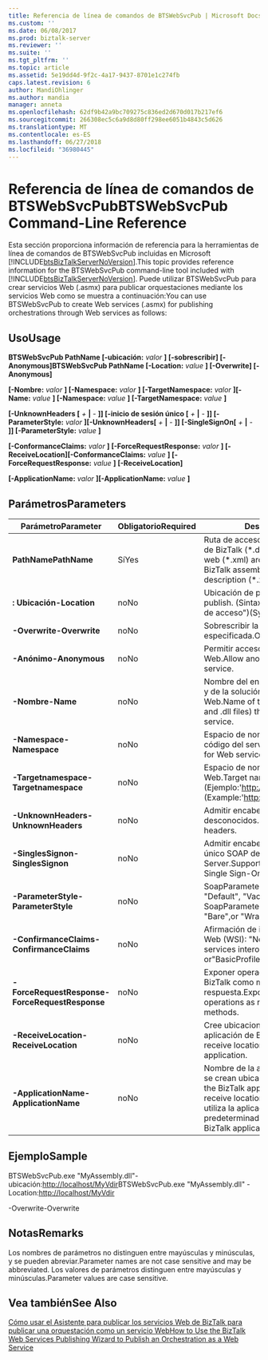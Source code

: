 ```yaml
---
title: Referencia de línea de comandos de BTSWebSvcPub | Microsoft Docs
ms.custom: ''
ms.date: 06/08/2017
ms.prod: biztalk-server
ms.reviewer: ''
ms.suite: ''
ms.tgt_pltfrm: ''
ms.topic: article
ms.assetid: 5e19dd4d-9f2c-4a17-9437-8701e1c274fb
caps.latest.revision: 6
author: MandiOhlinger
ms.author: mandia
manager: anneta
ms.openlocfilehash: 62df9b42a9bc709275c836ed2d670d017b217ef6
ms.sourcegitcommit: 266308ec5c6a9d8d80ff298ee6051b4843c5d626
ms.translationtype: MT
ms.contentlocale: es-ES
ms.lasthandoff: 06/27/2018
ms.locfileid: "36980445"
---
```

# <a name="btswebsvcpub-command-line-reference"></a><span data-ttu-id="abb2e-102">Referencia de línea de comandos de BTSWebSvcPub</span><span class="sxs-lookup"><span data-stu-id="abb2e-102">BTSWebSvcPub Command-Line Reference</span></span>
<span data-ttu-id="abb2e-103">Esta sección proporciona información de referencia para la herramientas de línea de comandos de BTSWebSvcPub incluidas en Microsoft [!INCLUDE[btsBizTalkServerNoVersion](../includes/btsbiztalkservernoversion-md.md)].</span><span class="sxs-lookup"><span data-stu-id="abb2e-103">This topic provides reference information for the BTSWebSvcPub command-line tool included with [!INCLUDE[btsBizTalkServerNoVersion](../includes/btsbiztalkservernoversion-md.md)].</span></span> <span data-ttu-id="abb2e-104">Puede utilizar BTSWebSvcPub para crear servicios Web (.asmx) para publicar orquestaciones mediante los servicios Web como se muestra a continuación:</span><span class="sxs-lookup"><span data-stu-id="abb2e-104">You can use BTSWebSvcPub to create Web services (.asmx) for publishing orchestrations through Web services as follows:</span></span>  
  
## <a name="usage"></a><span data-ttu-id="abb2e-105">Uso</span><span class="sxs-lookup"><span data-stu-id="abb2e-105">Usage</span></span>  
 <span data-ttu-id="abb2e-106">**BTSWebSvcPub PathName [-ubicación:** *valor* **] [-sobrescribir] [-Anonymous]**</span><span class="sxs-lookup"><span data-stu-id="abb2e-106">**BTSWebSvcPub PathName [-Location:** *value* **] [-Overwrite] [-Anonymous]**</span></span>  
  
 <span data-ttu-id="abb2e-107">**[-Nombre:** *valor* **] [-Namespace:** *valor* **] [-TargetNamespace:** *valor* **]**</span><span class="sxs-lookup"><span data-stu-id="abb2e-107">**[-Name:** *value* **] [-Namespace:** *value* **] [-TargetNamespace:** *value* **]**</span></span>  
  
 <span data-ttu-id="abb2e-108">**[-UnknownHeaders [** *+* **&#124;** *-* **]] [-inicio de sesión único [** *+* **&#124;** *-* **]] [-ParameterStyle:** *valor* **]**</span><span class="sxs-lookup"><span data-stu-id="abb2e-108">**[-UnknownHeaders[** *+* **&#124;** *-* **]] [-SingleSignOn[** *+* **&#124;** *-* **]] [-ParameterStyle:** *value* **]**</span></span>  
  
 <span data-ttu-id="abb2e-109">**[-ConformanceClaims:** *valor* **] [-ForceRequestResponse:** *valor* **] [-ReceiveLocation]**</span><span class="sxs-lookup"><span data-stu-id="abb2e-109">**[-ConformanceClaims:** *value* **] [-ForceRequestResponse:** *value* **] [-ReceiveLocation]**</span></span>  
  
 <span data-ttu-id="abb2e-110">**[-ApplicationName:** *valor* **]**</span><span class="sxs-lookup"><span data-stu-id="abb2e-110">**[-ApplicationName:** *value* **]**</span></span>  
  
## <a name="parameters"></a><span data-ttu-id="abb2e-111">Parámetros</span><span class="sxs-lookup"><span data-stu-id="abb2e-111">Parameters</span></span>  
  
|         <span data-ttu-id="abb2e-112">Parámetro</span><span class="sxs-lookup"><span data-stu-id="abb2e-112">Parameter</span></span>         | <span data-ttu-id="abb2e-113">Obligatorio</span><span class="sxs-lookup"><span data-stu-id="abb2e-113">Required</span></span> |                                                           <span data-ttu-id="abb2e-114">Descripción</span><span class="sxs-lookup"><span data-stu-id="abb2e-114">Description</span></span>                                                            |
|---------------------------|----------|----------------------------------------------------------------------------------------------------------------------------------|
|       <span data-ttu-id="abb2e-115">**PathName**</span><span class="sxs-lookup"><span data-stu-id="abb2e-115">**PathName**</span></span>        |   <span data-ttu-id="abb2e-116">Sí</span><span class="sxs-lookup"><span data-stu-id="abb2e-116">Yes</span></span>    |                    <span data-ttu-id="abb2e-117">Ruta de acceso y el nombre del ensamblado de BizTalk (\*.dll) o la descripción del servicio web (\*.xml) archivo.</span><span class="sxs-lookup"><span data-stu-id="abb2e-117">Path and file name of BizTalk assembly (\*.dll) or web service description (\*.xml) file.</span></span>                     |
|       <span data-ttu-id="abb2e-118">**: Ubicación**</span><span class="sxs-lookup"><span data-stu-id="abb2e-118">**-Location**</span></span>       |    <span data-ttu-id="abb2e-119">no</span><span class="sxs-lookup"><span data-stu-id="abb2e-119">No</span></span>    |                                 <span data-ttu-id="abb2e-120">Ubicación de publicación.</span><span class="sxs-lookup"><span data-stu-id="abb2e-120">Location in which to publish.</span></span> <span data-ttu-id="abb2e-121">(Sintaxis: "http://host[: puerto] / ruta de acceso")</span><span class="sxs-lookup"><span data-stu-id="abb2e-121">(Syntax:"http://host[:port]/path")</span></span>                                 |
|      <span data-ttu-id="abb2e-122">**-Overwrite**</span><span class="sxs-lookup"><span data-stu-id="abb2e-122">**-Overwrite**</span></span>       |    <span data-ttu-id="abb2e-123">no</span><span class="sxs-lookup"><span data-stu-id="abb2e-123">No</span></span>    |                                                  <span data-ttu-id="abb2e-124">Sobrescribir la ubicación especificada.</span><span class="sxs-lookup"><span data-stu-id="abb2e-124">Overwrite specified location.</span></span>                                                   |
|      <span data-ttu-id="abb2e-125">**-Anónimo**</span><span class="sxs-lookup"><span data-stu-id="abb2e-125">**-Anonymous**</span></span>       |    <span data-ttu-id="abb2e-126">no</span><span class="sxs-lookup"><span data-stu-id="abb2e-126">No</span></span>    |                                              <span data-ttu-id="abb2e-127">Permitir acceso anónimo al servicio Web.</span><span class="sxs-lookup"><span data-stu-id="abb2e-127">Allow anonymous access to Web service.</span></span>                                              |
|         <span data-ttu-id="abb2e-128">**-Nombre**</span><span class="sxs-lookup"><span data-stu-id="abb2e-128">**-Name**</span></span>         |    <span data-ttu-id="abb2e-129">no</span><span class="sxs-lookup"><span data-stu-id="abb2e-129">No</span></span>    |                    <span data-ttu-id="abb2e-130">Nombre del ensamblado (archivos .sln y .dll) y de la solución que contiene el servicio Web.</span><span class="sxs-lookup"><span data-stu-id="abb2e-130">Name of the solution and assembly (.sln and .dll files) that will contain the Web service.</span></span>                    |
|      <span data-ttu-id="abb2e-131">**-Namespace**</span><span class="sxs-lookup"><span data-stu-id="abb2e-131">**-Namespace**</span></span>       |    <span data-ttu-id="abb2e-132">no</span><span class="sxs-lookup"><span data-stu-id="abb2e-132">No</span></span>    |                                             <span data-ttu-id="abb2e-133">Espacio de nombres predeterminado del código del servicio Web.</span><span class="sxs-lookup"><span data-stu-id="abb2e-133">Default namespace for Web service code.</span></span>                                              |
|   <span data-ttu-id="abb2e-134">**-Targetnamespace**</span><span class="sxs-lookup"><span data-stu-id="abb2e-134">**-Targetnamespace**</span></span>    |    <span data-ttu-id="abb2e-135">no</span><span class="sxs-lookup"><span data-stu-id="abb2e-135">No</span></span>    |                        <span data-ttu-id="abb2e-136">Espacio de nombres de destino del servicio Web.</span><span class="sxs-lookup"><span data-stu-id="abb2e-136">Target namespace of the Web service.</span></span> <span data-ttu-id="abb2e-137">(Ejemplo:'<http://www.northwindtraders.com>')</span><span class="sxs-lookup"><span data-stu-id="abb2e-137">(Example:'<http://www.northwindtraders.com>')</span></span>                        |
|    <span data-ttu-id="abb2e-138">**-UnknownHeaders**</span><span class="sxs-lookup"><span data-stu-id="abb2e-138">**-UnknownHeaders**</span></span>    |    <span data-ttu-id="abb2e-139">no</span><span class="sxs-lookup"><span data-stu-id="abb2e-139">No</span></span>    |                                                  <span data-ttu-id="abb2e-140">Admitir encabezados SOAP desconocidos.</span><span class="sxs-lookup"><span data-stu-id="abb2e-140">Support unknown SOAP headers.</span></span>                                                   |
|    <span data-ttu-id="abb2e-141">**-SinglesSignon**</span><span class="sxs-lookup"><span data-stu-id="abb2e-141">**-SinglesSignon**</span></span>     |    <span data-ttu-id="abb2e-142">no</span><span class="sxs-lookup"><span data-stu-id="abb2e-142">No</span></span>    |                                  <span data-ttu-id="abb2e-143">Admitir encabezados de inicio de sesión único SOAP de SharePoint Portal Server.</span><span class="sxs-lookup"><span data-stu-id="abb2e-143">Support SharePoint Portal Server Single Sign-On SOAP headers.</span></span>                                   |
|    <span data-ttu-id="abb2e-144">**-ParameterStyle**</span><span class="sxs-lookup"><span data-stu-id="abb2e-144">**-ParameterStyle**</span></span>    |    <span data-ttu-id="abb2e-145">no</span><span class="sxs-lookup"><span data-stu-id="abb2e-145">No</span></span>    |                               <span data-ttu-id="abb2e-146">SoapParameterStyle para mensajes: "Default", "Vacío" o "Ajustado".</span><span class="sxs-lookup"><span data-stu-id="abb2e-146">The SoapParameterStyle for messages: "Default", "Bare",or "Wrapped".</span></span>                               |
|  <span data-ttu-id="abb2e-147">**-ConfirmanceClaims**</span><span class="sxs-lookup"><span data-stu-id="abb2e-147">**-ConfirmanceClaims**</span></span>   |    <span data-ttu-id="abb2e-148">no</span><span class="sxs-lookup"><span data-stu-id="abb2e-148">No</span></span>    |                              <span data-ttu-id="abb2e-149">Afirmación de interoperabilidad de servicios Web (WSI): "None" o "Perfilbásico1_1".</span><span class="sxs-lookup"><span data-stu-id="abb2e-149">Web services interoperability (WSI) claim: "None" or"BasicProfile1_1".</span></span>                              |
| <span data-ttu-id="abb2e-150">**-ForceRequestResponse**</span><span class="sxs-lookup"><span data-stu-id="abb2e-150">**-ForceRequestResponse**</span></span> |    <span data-ttu-id="abb2e-151">no</span><span class="sxs-lookup"><span data-stu-id="abb2e-151">No</span></span>    |                                <span data-ttu-id="abb2e-152">Exponer operaciones unidireccionales de BizTalk como métodos Web de solicitud-respuesta.</span><span class="sxs-lookup"><span data-stu-id="abb2e-152">Expose one-way BizTalk operations as request-response web methods.</span></span>                                |
|   <span data-ttu-id="abb2e-153">**-ReceiveLocation**</span><span class="sxs-lookup"><span data-stu-id="abb2e-153">**-ReceiveLocation**</span></span>    |    <span data-ttu-id="abb2e-154">no</span><span class="sxs-lookup"><span data-stu-id="abb2e-154">No</span></span>    |                                  <span data-ttu-id="abb2e-155">Cree ubicaciones de recepción en la aplicación de BizTalk especificada.</span><span class="sxs-lookup"><span data-stu-id="abb2e-155">Create receive locations in the specified BizTalk application.</span></span>                                  |
|   <span data-ttu-id="abb2e-156">**-ApplicationName**</span><span class="sxs-lookup"><span data-stu-id="abb2e-156">**-ApplicationName**</span></span>    |    <span data-ttu-id="abb2e-157">no</span><span class="sxs-lookup"><span data-stu-id="abb2e-157">No</span></span>    | <span data-ttu-id="abb2e-158">Nombre de la aplicación de BizTalk en la que se crean ubicaciones de recepción.</span><span class="sxs-lookup"><span data-stu-id="abb2e-158">Name of the BizTalk application in which to create receive locations.</span></span> <span data-ttu-id="abb2e-159">Si no se especifica, se utiliza la aplicación de BizTalk predeterminada.</span><span class="sxs-lookup"><span data-stu-id="abb2e-159">If not specified, the default BizTalk application is used.</span></span> |
  
## <a name="sample"></a><span data-ttu-id="abb2e-160">Ejemplo</span><span class="sxs-lookup"><span data-stu-id="abb2e-160">Sample</span></span>  
 <span data-ttu-id="abb2e-161">BTSWebSvcPub.exe "MyAssembly.dll"-ubicación:<http://localhost/MyVdir></span><span class="sxs-lookup"><span data-stu-id="abb2e-161">BTSWebSvcPub.exe "MyAssembly.dll" -Location:<http://localhost/MyVdir></span></span>  
  
 <span data-ttu-id="abb2e-162">-Overwrite</span><span class="sxs-lookup"><span data-stu-id="abb2e-162">-Overwrite</span></span>  
  
## <a name="remarks"></a><span data-ttu-id="abb2e-163">Notas</span><span class="sxs-lookup"><span data-stu-id="abb2e-163">Remarks</span></span>  
 <span data-ttu-id="abb2e-164">Los nombres de parámetros no distinguen entre mayúsculas y minúsculas, y se pueden abreviar.</span><span class="sxs-lookup"><span data-stu-id="abb2e-164">Parameter names are not case sensitive and may be abbreviated.</span></span> <span data-ttu-id="abb2e-165">Los valores de parámetros distinguen entre mayúsculas y minúsculas.</span><span class="sxs-lookup"><span data-stu-id="abb2e-165">Parameter values are case sensitive.</span></span>  
  
## <a name="see-also"></a><span data-ttu-id="abb2e-166">Vea también</span><span class="sxs-lookup"><span data-stu-id="abb2e-166">See Also</span></span>  
 [<span data-ttu-id="abb2e-167">Cómo usar el Asistente para publicar los servicios Web de BizTalk para publicar una orquestación como un servicio Web</span><span class="sxs-lookup"><span data-stu-id="abb2e-167">How to Use the BizTalk Web Services Publishing Wizard to Publish an Orchestration as a Web Service</span></span>](../core/publish-orchestration-as-web-service--biztalk-web-services-publishing-wizard.md)
